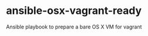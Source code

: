 ansible-osx-vagrant-ready
=========================

Ansible playbook to prepare a bare OS X VM for vagrant
